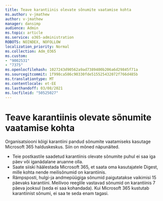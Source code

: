 ```yaml
---
title: Teave karantiinis olevate sõnumite vaatamise kohta
ms.author: v-jmathew
author: v-jmathew
manager: dansimp
audience: Admin
ms.topic: article
ms.service: o365-administration
ROBOTS: NOINDEX, NOFOLLOW
localization_priority: Normal
ms.collection: Adm_O365
ms.custom:
- "9002531"
- "7375"
ms.openlocfilehash: 1027243d90562a9ad7389400b206a6d29845f71a
ms.sourcegitcommit: 1f998ca586c90330fde515525432072f766d485b
ms.translationtype: MT
ms.contentlocale: et-EE
ms.lasthandoff: 03/08/2021
ms.locfileid: "50525027"
---
```

# <a name="info-about-viewing-quarantined-messages"></a>Teave karantiinis olevate sõnumite vaatamise kohta

Organisatsiooni kõigi karantiini pandud sõnumite vaatamiseks kasutage Microsoft 365 halduskeskus. Siin on mõned näpunäited.

- Teie postkastile saadetud karantiinis olevate sõnumite puhul ei saa iga päev või iganädalane aruanne olla.
- Saate siiski häälestada Microsoft 365, et saata oma kasutajatele Digest, mille kohta nende meilisõnumid on karantiinis.
- Rämpsposti, hulgi-ja andmepüügiga sõnumid paigutatakse vaikimisi 15 päevaks karantiini. Meilivoo reeglile vastavad sõnumid on karantiinis 7 päeva jooksul (seda ei saa kohandada). Kui Microsoft 365 kustutab karantiinist sõnumi, ei saa te seda enam tagasi.

